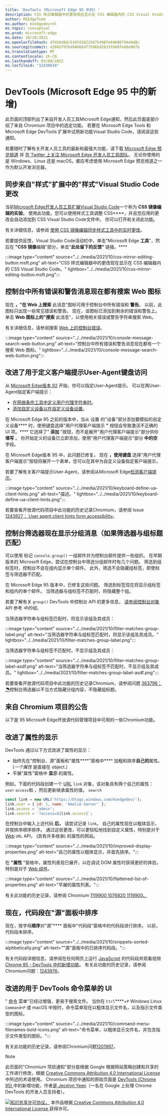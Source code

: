 ```yaml
---
title: 'DevTools (Microsoft Edge 95 中的) '
description: CSS 样式编辑器中的更改现在显示在 CSS 编辑器内的 CSS Visual Studio Code。  所有控制台错误和警告现在都有一个搜索 Web 图标。  改进了用于定义客户端提示User-Agent键盘访问。  改进了对控制台中分组邮件的筛选。
author: MSEdgeTeam
ms.author: msedgedevrel
ms.topic: conceptual
ms.prod: microsoft-edge
ms.date: 10/20/2021
ms.openlocfilehash: 47d16d6dc516fd182256754987e64680f94d4d8c
ms.sourcegitcommit: e286d79fbd94666df7596bd2633fb60fe08e86fb
ms.translationtype: MT
ms.contentlocale: zh-CN
ms.lasthandoff: 03/08/2022
ms.locfileid: "12430834"
---
```

# <a name="whats-new-in-devtools-microsoft-edge-95"></a>DevTools (Microsoft Edge 95 中的新增) 

此页面的顶部列出了来自开发人员工具Microsoft Edge通知，然后此页面底部介绍了来自 Chromium 项目中的选定功能。  若要在 Microsoft Edge Tools 和 Microsoft Edge DevTools 扩展中试用新功能Visual Studio Code，请阅读这些通知。

若要随时了解有关开发人员工具的最新和最强大功能，请下载 [Microsoft Edge 预览频道](https://www.microsoftedgeinsider.com/download) 并 [在 Twitter 上关注 Microsoft Edge 开发人员工具团队](https://twitter.com/EdgeDevTools)。  无论你使用的是 Windows、Linux 还是 macOS，都应考虑使用 Microsoft Edge 预览频道之一作为默认开发浏览器。


<!-- ====================================================================== -->
## <a name="sync-live-changes-from-the-styles-tool-in-the-visual-studio-code-extension"></a>同步来自"样式"扩展中的"样式"Visual Studio Code更改

<!-- Title: CSS Mirror Editing in Visual Studio Code -->
<!-- Subtitle: Changes in the CSS Styles editor now show up in your CSS files inside Visual Studio Code. -->

当前[Microsoft Edge开发人员工具扩展Visual Studio Code](https://marketplace.visualstudio.com/items?itemName=ms-edgedevtools.vscode-edge-devtools)一个称为 **CSS 镜像编辑的实验**。  使用此功能，您可以使用样式工具调整 CSS****，并且您应用的更改会自动添加到 CSS Visual Studio Code文件中。  你可以打开和关闭此功能。

有关详细信息，请参阅 [使用 CSS 镜像编辑同步样式工具中的实时更改](../../../../visual-studio-code/microsoft-edge-devtools-extension.md#syncing-live-changes-from-the-styles-tool-by-using-css-mirror-editing)。

若要提供反馈，Visual Studio Code活动栏中，单击"Microsoft Edge **工具**"，然后在 **"CSS 镜像**编辑"部分，单击"**此处留下的反馈"** 链接。****

:::image type="content" source="../../media/2021/10/css-mirror-editing-button.msft.png" alt-text="CSS 样式编辑器中的更改现在显示在 CSS 编辑器内的 CSS Visual Studio Code。" lightbox="../../media/2021/10/css-mirror-editing-button.msft.png":::


<!-- ====================================================================== -->
## <a name="all-error-and-warning-messages-in-the-console-now-have-a-search-web-icon"></a>控制台中所有错误和警告消息现在都有搜索 Web 图标

<!-- Title: All console errors and warnings now have a Search Web icon -->
<!-- Subtitle: You can now search for any of your console errors and warnings right from DevTools. -->

现在 **，"在 Web 上搜索** 此消息"图标可用于控制台中所有错误和 **警告**。  以前，此图标只出现一些常见错误和警告。  现在，该图标已添加到剩余的错误和警告上。  单击 **Web 图标上的"搜索** 此消息"，以使用相关错误或警告字符串搜索 Web。

有关详细信息，请参阅搜索 [Web 上的控制台错误](../09/devtools.md#search-for-console-errors-on-the-web)。

:::image type="content" source="../../media/2021/10/console-message-search-web-button.png" alt-text="控制台中所有错误和警告消息现在都有一个搜索 Web 图标。" lightbox="../../media/2021/10/console-message-search-web-button.png":::


<!-- ====================================================================== -->
## <a name="improved-keyboard-access-for-defining-user-agent-client-hints"></a>改进了用于定义客户端提示User-Agent键盘访问

<!-- Title: Improved keyboard access when navigating to User agent client hints in Settings -->
<!-- Subtitle: When adding a custom device to emulate in DevTools, you can now expand the User agent client hints section more easily. -->

从 [Microsoft Edge版本 92](../05/devtools.md#user-agent-client-hints-for-devices-in-the-network-conditions-tab) 开始，你可以指定User-Agent提示。  可以在两User-Agent指定客户端提示：

*  [在网络条件工具中定义用户代理字符串时](../../../device-mode/override-user-agent.md)。
*  [添加自定义设备以在自定义设备设置](../../../device-mode/index.md#add-a-custom-mobile-device)。

在 Microsoft Edge 95 之前的版本中，当从 设置 的"设备"部分添加要模拟的自定义设备**** 时，使用键盘选择"用户代理客户端提示 **"** 按钮会导致激活不正确的 UI 项。****  它选择了" **添加** "按钮，而不是展开"用户代理客户端提示"部分供你 **填写** 。  你开始定义的设备已立即添加，使用"用户代理客户端提示"部分 **中的空** 字段。

在 Microsoft Edge版本 95 中，此问题已修复。  现在 **，使用键盘** 选择"用户代理客户端提示"按钮将展开一个表单，您可以在其中为自定义设备指定客户端提示。

若要了解有关客户端提示User-Agent，请参阅从Microsoft Edge[检测客户端提示](../../../../web-platform/user-agent-guidance.md#user-agent-client-hints)。

:::image type="content" source="../../media/2021/10/keyboard-define-ua-client-hints.png" alt-text="描述。" lightbox="../../media/2021/10/keyboard-define-ua-client-hints.png":::

若要查看开放源代码项目中此功能的历史记录Chromium，请参阅 Issue [1243827： User agent client hints form accessibility](https://bugs.chromium.org/p/chromium/issues/detail?id=1243827)。


<!-- ====================================================================== -->
## <a name="console-filters-now-display-grouped-messages-if-the-filter-matches-the-group-title"></a>控制台筛选器现在显示分组消息（如果筛选器与组标题匹配）

<!-- Title: Improved filtering for grouped messages in the Console -->
<!-- Subtitle: Filters in the Console is now more intuitive, displaying grouped messages only when the filter matches the group label. -->

可以使用 标记 `console.group()` 一组邮件并为控制台邮件提供一些组织。  在早期版本的 Microsoft Edge，尝试在控制台中筛选分组邮件时有几个问题。  筛选到组标签时，控制台不会在组内显示单个邮件。  此外，筛选不会隐藏组标签，即使标签与筛选器不匹配。

在 Microsoft Edge 95 版本中，已修复这些问题。  筛选到标签现在将显示组标签和组内的单个邮件。  当筛选器与组标签不匹配时，将隐藏整个组。

若要了解有关 `group()` DevTools 中控制台 API 的更多信息， [请参阅控制台对象](../../../../devtools-guide-chromium/console/api.md#group) API 参考 _中的组_。

当筛选器字符串与组标签匹配时，将显示该组及其成员：

:::image type="content" source="../../media/2021/10/filter-matches-group-label.png" alt-text="当筛选器字符串与组标签匹配时，将显示该组及其成员。" lightbox="../../media/2021/10/filter-matches-group-label.png":::

当筛选器字符串与组标签不匹配时，不显示组及其成员：

:::image type="content" source="../../media/2021/10/filter-matches-group-label-asdf.png" alt-text="当筛选器字符串与组标签不匹配时，不显示组及其成员。" lightbox="../../media/2021/10/filter-matches-group-label-asdf.png":::

若要查看开放源代码项目中此功能的历史记录Chromium，请参阅问题 [363796：☂](https://bugs.chromium.org/p/chromium/issues/detail?id=363796)控制台筛选器以不当方式隐藏分组内容，不隐藏组标题。


<!-- ====================================================================== -->
## <a name="announcements-from-the-chromium-project"></a>来自 Chromium 项目的公告

以下是 95 Microsoft Edge开放源代码管理项目中可用的一些Chromium功能。


<!-- ====================================================================== -->
## <a name="improved-the-display-of-properties"></a>改进了属性的显示

<!-- Chromium What's New entry: [Improved the display of properties](https://developer.chrome.com/blog/new-in-devtools-95/#properties) at _What's New in DevTools (Chrome 95)_. -->

DevTools 通过以下方式改进了属性的显示：
*  始终先在"控制台、源"面板和"属性****"窗格中**** 加粗和排序**自己的**属性。   (_一个属性_ 是直接在 object.) 
*  平展"属性"窗格中 **显示** 的属性。

例如，下面的代码段创建一个 [URL](https://developer.mozilla.org/docs/Web/API/URL) `link` 对象，该对象具有两个自己的属性： `user` `access`和 ，然后更新继承属性的值。 `search`

```javascript
const link = new URL('https://blogs.windows.com/msedgedev/');
link.user = { id: 1, name: 'Amelie Garner' };
link.access = 'admin';
link.search = `?access=${link.access}`;
```

在控制台中输入上述代码 **后，** 请尝试记录 `link`。  自己的属性现在以粗体显示，并按排序顺序排序。  通过这些更改，可以更轻松地找到自定义属性，特别是对于 [Web](https://developer.mozilla.org/en-US/docs/Web/API) `URL` API， (具有许多继承) 的属性的网站。

:::image type="content" source="../../media/2021/10/improved-display-properties.png" alt-text="自己的属性以粗体显示，并首先排序。":::

在 **"属性** "窗格中，属性列表现已展开，以在调试 DOM 属性时获得更好的体验，特别是对于 [Web 组件](https://www.webcomponents.org/introduction)。

:::image type="content" source="../../media/2021/10/flattened-list-of-properties.png" alt-text="平展的属性列表。":::

有关此功能的历史记录，请参阅 Chromium [1119900 1076820 1119900。](https://crbug.com/1119900)[](https://crbug.com/1076820)


<!-- ====================================================================== -->
## <a name="snippets-are-now-sorted-in-the-sources-panel"></a>现在，代码段在"源"面板中排序

<!-- Chromium What's New entry: [Sort snippets in the Sources panel](https://developer.chrome.com/blog/new-in-devtools-95/#snippets) at _What's New in DevTools (Chrome 95)_. -->

现在，按字母**顺序**对"源"**** 面板中"代码段"窗格中的代码段进行排序。  以前，代码段未排序。

:::image type="content" source="../../media/2021/10/snippets-sorted-alphbetically.png" alt-text="&quot;源&quot;面板中的已排序代码段。":::

有关代码段详细信息，请参阅在任何网页上运行 [JavaScript](../../../javascript/snippets.md) 的代码段并观看视频 [Chrome 85 - DevTools 中的新增功能](https://youtu.be/NOal2gTzftI?t=176)。  有关此功能的历史记录，请参阅Chromium问题：[1243976](https://crbug.com/1243976)。


<!-- ====================================================================== -->
## <a name="improved-ui-for-devtools-command-menu"></a>改进的用于 DevTools 命令菜单的 UI

<!-- Chromium What's New entry: [Improved UI for DevTools command menu](https://developer.chrome.com/blog/new-in-devtools-95/#command-menu) at _What's New in DevTools (Chrome 95)_. -->

" [命令](../../../command-menu/index.md) 菜单"已经过增强，更易于搜索文件。  当你在 `Ctrl`****+`P` Windows Linux `Command+P` 或 macOS 中按时，命令菜单现在以粗体显示文件名，以及指示文件类型的图标。

:::image type="content" source="../../media/2021/10/command-menu-filenames-bold-icons.png" alt-text="命令菜单，以粗体显示文件名，并包含指示文件类型的图标。":::

有关此功能的历史记录，请参阅Chromium问题[1201997](https://crbug.com/1201997)。 


<!-- ====================================================================== -->
> [!NOTE]
> 此页面的"Chromium 项目通知"部分是根据 Google 根据网站策略创建和共享的工作进行修改，根据 [Creative Commons Attribution 4.0 International License](https://creativecommons.org/licenses/by/4.0)中所述[](https://developers.google.com/terms/site-policies)的术语使用。  Chromium 项目中通知的原始页面是 [DevTools (Chrome 95) ](https://developer.chrome.com/blog/new-in-devtools-95)中的新增功能，作者[是 Jecelyn Yeen](https://developers.google.com/web/resources/contributors#jecelynyeen)（一名在 Google 上处理 Chrome DevTools 的开发人员支持者）。

[![知识共享许可协议。](https://i.creativecommons.org/l/by/4.0/88x31.png)](https://creativecommons.org/licenses/by/4.0)
本作品根据[ Creative Commons Attribution 4.0 International License ](https://creativecommons.org/licenses/by/4.0)获得许可。
